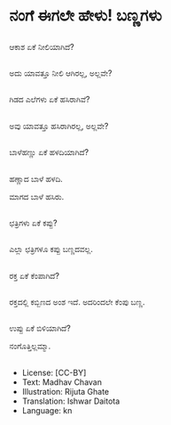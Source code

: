 # ನಂಗೆ ಈಗಲೇ ಹೇಳು! ಬಣ್ಣಗಳು

##
ಆಕಾಶ ಏಕೆ ನೀಲಿಯಾಗಿದೆ?

##
ಅದು ಯಾವತ್ತೂ ನೀಲಿ ಆಗಿರಲ್ಲ, ಅಲ್ಲವೇ?

##
ಗಿಡದ ಎಲೆಗಳು ಏಕೆ ಹಸಿರಾಗಿವೆ?

##
ಅವು ಯಾವತ್ತೂ ಹಸಿರಾಗಿರಲ್ಲ, ಅಲ್ಲವೇ?

##
ಬಾಳೆಹಣ್ಣು ಏಕೆ ಹಳದಿಯಾಗಿದೆ?

##
ಹಣ್ಣಾದ ಬಾಳೆ ಹಳದಿ.

ಮಾಗದ ಬಾಳೆ ಹಸಿರು.

##
ಛತ್ರಿಗಳು ಏಕೆ ಕಪ್ಪು?

##
ಎಲ್ಲಾ ಛತ್ರಿಗಳೂ ಕಪ್ಪು ಬಣ್ಣದವಲ್ಲ.

##
ರಕ್ತ ಏಕೆ ಕೆಂಪಾಗಿದೆ?

##
ರಕ್ತದಲ್ಲಿ ಕಬ್ಬಿಣದ ಅಂಶ ಇದೆ. ಅದರಿಂದಲೇ ಕೆಂಪು ಬಣ್ಣ.

##
ಉಪ್ಪು ಏಕೆ ಬಿಳಿಯಾಗಿದೆ?

ನಂಗೊತ್ತಿಲ್ಲಮ್ಮಾ.

##
* License: [CC-BY]
* Text: Madhav Chavan
* Illustration: Rijuta Ghate
* Translation: Ishwar Daitota
* Language: kn
